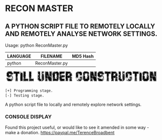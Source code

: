 # RECON MASTER
## A PYTHON SCRIPT FILE TO REMOTELY LOCALLY AND REMOTELY ANALYSE NETWORK SETTINGS.

Usage: python ReconMaster.py

| LANGUAGE  | FILENAME         | MD5 Hash                         |
|------     |------            | -------                          |
| python    | ReconMaster.py   |                                  |

![Screenshot](picture2.png)

    [+] Programming stage.
    [-] Testing stage.

A python script file to locally and remotely explore network settings.

### CONSOLE DISPLAY

Found this project useful, or would like to see it amended in some way - make a donation.
https://paypal.me/TerenceBroadbent

